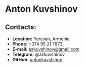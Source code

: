 # Anton Kuvshinov
## Contacts:
* **Location:** Yerevan, Armenia
* **Phone:** +374 95 21 7873
* **E-mail:** azkuvshinov@gmail.com
* **Telegram:** @azkuvshinov
* **GitHub:** [antonkuvshinov](https://github.com/antonkuvshinov)
